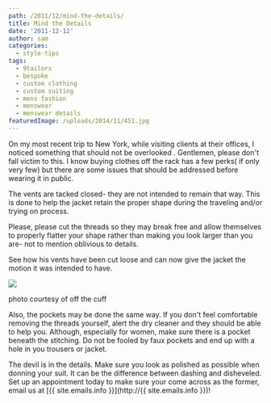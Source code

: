 ```yaml
---
path: /2011/12/mind-the-details/
title: Mind the Details
date: '2011-12-12'
author: sam
categories:
  - style-tips
tags:
  - 9tailors
  - bespoke
  - custom clothing
  - custom suiting
  - mens fashion
  - menswear
  - menswear details
featuredImage: /uploads/2014/11/451.jpg
---
```

On my most recent trip to New York, while visiting clients at their offices, I noticed something that should not be overlooked . Gentlemen, please don't fall victim to this. I know buying clothes off the rack has a few perks( if only very few) but there are some issues that should be addressed before wearing it in public.

The vents are tacked closed- they are not intended to remain that way. This is done to help the jacket retain the proper shape during the traveling and/or trying on process.

Please, please cut the threads so they may break free and allow themselves to properly flatter your shape rather than making you look larger than you are- not to mention oblivious to details.

See how his vents have been cut loose and can now give the jacket the motion it was intended to have.

![](http://1.bp.blogspot.com/_fiOqQcVJP_g/S_FIf9AeuSI/AAAAAAAADnc/AgJvv9Kdi44/s1600/DV+Active.jpg)

photo courtesy of off the cuff

Also, the pockets may be done the same way. If you don't feel comfortable removing the threads yourself, alert the dry cleaner and they should be able to help you. Although, especially for women, make sure there is a pocket beneath the stitching. Do not be fooled by faux pockets and end up with a hole in you trousers or jacket.

The devil is in the details. Make sure you look as polished as possible when donning your suit. It can be the difference between dashing and disheveled. Set up an appointment today to make sure your come across as the former, email us at [{{ site.emails.info }}](http://{{ site.emails.info }})!